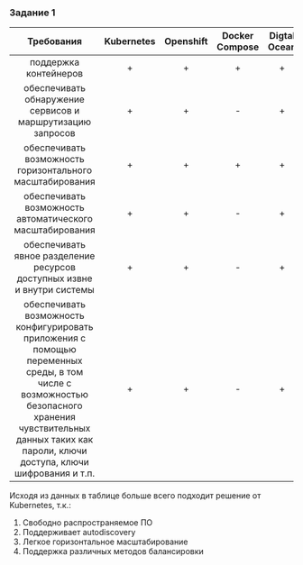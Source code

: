 ### Задание 1

|                                                                                                   Требования                                                                                                   | Kubernetes | Openshift | Docker Compose | Digtal Ocean | Apache Mesos |
|:--------------------------------------------------------------------------------------------------------------------------------------------------------------------------------------------------------------:|:----------:|:---------:|:--------------:|:------------:|:------------:|
|                                                                                             поддержка контейнеров                                                                                              |     +      |     +     |       +        |      +	      |      +       |
|                                                                           обеспечивать обнаружение сервисов и маршрутизацию запросов                                                                           |     +      |     +     |       -        |      +       |      +       |
|                                                                            обеспечивать возможность горизонтального масштабирования                                                                            |     +      |     +     |       +        |      +       |      +       |
|                                                                            обеспечивать возможность автоматического масштабирования                                                                            |     +      |     +     |       -        |      +       |      +       |
|                                                                    обеспечивать явное разделение ресурсов доступных извне и внутри системы                                                                     |     +      |     +     |       -        |      +       |      +       |
| обеспечивать возможность конфигурировать приложения с помощью переменных среды, в том числе с возможностью безопасного хранения чувствительных данных таких как пароли, ключи доступа, ключи шифрования и т.п. |     +      |     +     |       -        |      +       |      +       |

Исходя из данных в таблице больше всего подходит решение от Kubernetes, т.к.:
1) Свободно распространяемое ПО
2) Поддерживает autodiscovery
3) Легкое горизонтальное масштабирование
4) Поддержка различных методов балансировки

